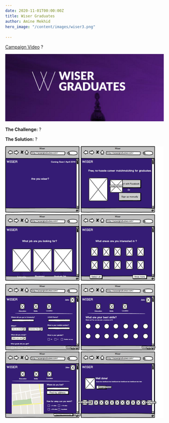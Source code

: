 ```yaml
---
date: 2020-11-01T00:00:00Z
title: Wiser Graduates
author: Amine Mekhid
hero_image: "/content/images/wiser3.png"

---
```

[Campaign Video](https://www.youtube.com/watch?v=0Ggn3tQliFE) ?

![](/content/images/wiser2.png)

**The Challenge:** ?

**The Solution:** ?

![](/content/images/wiser_wireframe.png)
